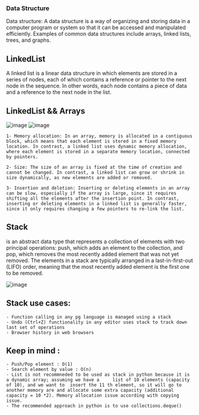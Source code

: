 ### Data Structure ###

Data structure: A data structure is a way of organizing and storing data in a computer program or system so that it can be accessed and manipulated efficiently. Examples of common data structures include arrays, linked lists, trees, and graphs.

## LinkedList
A linked list is a linear data structure in which elements are stored in a series of nodes, each of which contains a reference or pointer to the next node in the sequence. In other words, each node contains a piece of data and a reference to the next node in the list.
## LinkedList && Arrays
![image](https://user-images.githubusercontent.com/72993155/229142542-670de972-ed15-46cb-a4e1-d2cfce8c01e1.png)
![image](https://user-images.githubusercontent.com/72993155/229361221-de07cb47-bf04-4579-9129-3f8f2526098d.png)


    1- Memory allocation: In an array, memory is allocated in a contiguous block, which means that each element is stored in a fixed memory location. In contrast, a linked list uses dynamic memory allocation, where each element is stored in a separate memory location, connected by pointers.

    2- Size: The size of an array is fixed at the time of creation and cannot be changed. In contrast, a linked list can grow or shrink in size dynamically, as new elements are added or removed.

    3- Insertion and deletion: Inserting or deleting elements in an array can be slow, especially if the array is large, since it requires shifting all the elements after the insertion point. In contrast, inserting or deleting elements in a linked list is generally faster, since it only requires changing a few pointers to re-link the list.

## Stack
is an abstract data type that represents a collection of elements with two principal operations: push, which adds an element to the collection, and pop, which removes the most recently added element that was not yet removed. The elements in a stack are typically arranged in a last-in-first-out (LIFO) order, meaning that the most recently added element is the first one to be removed.

![image](https://user-images.githubusercontent.com/72993155/229360836-8fbf5bcd-1d2e-45db-a200-384c0ea00e1c.png)

## Stack use cases:
    
    - Function calling in any pg language is managed using a stack
    - Undo (Ctrl+Z) functionality in any editor uses stack to track down last set of operations
    - Browser history in web browsers

## Keep in mind : 

    - Push/Pop element : O(1)
    - Search element by value : O(n)
    - List is not recommneded to be used as stack in python because it is a dynamic array; assuming we have a     list of 10 elements (capacity of 10), and we want to  insert the 11 th element, so it will go to another memory are and allocate some extra capacity (additional capacity = 10 *2). Memory allocation issue according with copying issue.
    - The recommended approach in python is to use collections.deque()
